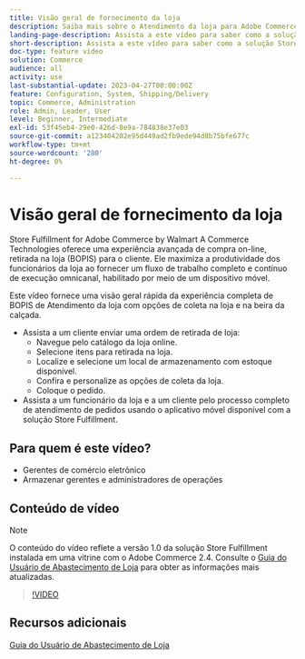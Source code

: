 ```yaml
---
title: Visão geral de fornecimento da loja
description: Saiba mais sobre o Atendimento da loja para Adobe Commerce da Walmart Commerce Technologies, uma solução avançada de atendimento omnicanal que oferece uma experiência completa de Compra online, Coleta na loja (BOPIS).
landing-page-description: Assista a este vídeo para saber como a solução Store Fulfillment oferece aos clientes a conveniência de coletar na loja e na beira da calçada e armazenar funcionários com mais eficiência, fluxos de trabalho de atendimento prontos para dispositivos móveis para coletar, preparar e entregar aos clientes os pedidos de coleta da loja.
short-description: Assista a este vídeo para saber como a solução Store Fulfillment oferece aos clientes a conveniência de coletar na loja e na beira da calçada e armazenar funcionários com mais eficiência, fluxos de trabalho de atendimento prontos para dispositivos móveis para coletar, preparar e entregar aos clientes os pedidos de coleta da loja.
doc-type: feature video
solution: Commerce
audience: all
activity: use
last-substantial-update: 2023-04-27T00:00:00Z
feature: Configuration, System, Shipping/Delivery
topic: Commerce, Administration
role: Admin, Leader, User
level: Beginner, Intermediate
exl-id: 53f45eb4-29e0-426d-8e9a-784838e37e03
source-git-commit: a123404202e95d449ad2fb9ede94d8b75bfe677c
workflow-type: tm+mt
source-wordcount: '280'
ht-degree: 0%

---
```


# Visão geral de fornecimento da loja

Store Fulfillment for Adobe Commerce by Walmart A Commerce Technologies oferece uma experiência avançada de compra on-line, retirada na loja (BOPIS) para o cliente. Ele maximiza a produtividade dos funcionários da loja ao fornecer um fluxo de trabalho completo e contínuo de execução omnicanal, habilitado por meio de um dispositivo móvel.

Este vídeo fornece uma visão geral rápida da experiência completa de BOPIS de Atendimento da loja com opções de coleta na loja e na beira da calçada.

- Assista a um cliente enviar uma ordem de retirada de loja:
   - Navegue pelo catálogo da loja online.
   - Selecione itens para retirada na loja.
   - Localize e selecione um local de armazenamento com estoque disponível.
   - Confira e personalize as opções de coleta da loja.
   - Coloque o pedido.
- Assista a um funcionário da loja e a um cliente pelo processo completo de atendimento de pedidos usando o aplicativo móvel disponível com a solução Store Fulfillment.

## Para quem é este vídeo?

- Gerentes de comércio eletrônico
- Armazenar gerentes e administradores de operações

## Conteúdo de vídeo

>[!NOTE]
>
>O conteúdo do vídeo reflete a versão 1.0 da solução Store Fulfillment instalada em uma vitrine com o Adobe Commerce 2.4. Consulte o [Guia do Usuário de Abastecimento de Loja](https://experienceleague.adobe.com/docs/commerce-merchant-services/store-fulfillment/introduction.html) para obter as informações mais atualizadas.

>[!VIDEO](https://video.tv.adobe.com/v/343653?quality=12&learn=on)

## Recursos adicionais

[Guia do Usuário de Abastecimento de Loja](https://experienceleague.adobe.com/docs/commerce-merchant-services/store-fulfillment/introduction.html)
